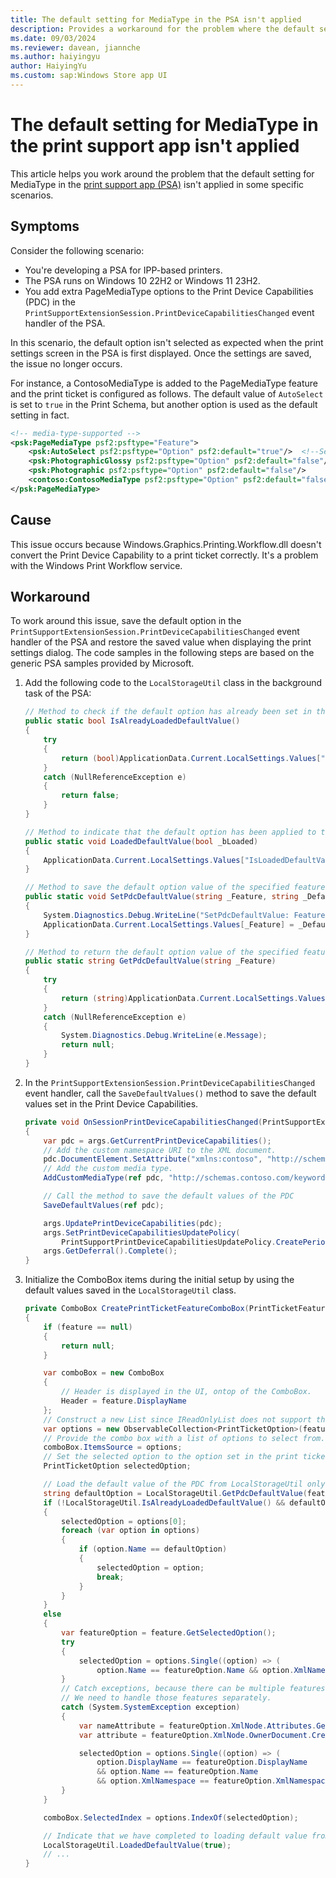 ```yaml
---
title: The default setting for MediaType in the PSA isn't applied
description: Provides a workaround for the problem where the default setting for MediaType in the print support app isn't applied.
ms.date: 09/03/2024
ms.reviewer: davean, jiannche
ms.author: haiyingyu
author: HaiyingYu
ms.custom: sap:Windows Store app UI
---
```

# The default setting for MediaType in the print support app isn't applied

This article helps you work around the problem that the default setting for MediaType in the [print support app (PSA)](/windows-hardware/drivers/devapps/print-support-app-design-guide) isn't applied in some specific scenarios.

## Symptoms

Consider the following scenario:

- You're developing a PSA for IPP-based printers.
- The PSA runs on Windows 10 22H2 or Windows 11 23H2.
- You add extra PageMediaType options to the Print Device Capabilities (PDC) in the `PrintSupportExtensionSession.PrintDeviceCapabilitiesChanged` event handler of the PSA.

In this scenario, the default option isn't selected as expected when the print settings screen in the PSA is first displayed. Once the settings are saved, the issue no longer occurs.

For instance, a ContosoMediaType is added to the PageMediaType feature and the print ticket is configured as follows. The default value of `AutoSelect` is set to `true` in the Print Schema, but another option is used as the default setting in fact.

```xml
<!-- media-type-supported -->
<psk:PageMediaType psf2:psftype="Feature">
    <psk:AutoSelect psf2:psftype="Option" psf2:default="true"/>  <!--Set the default value for AutoSelect-->
    <psk:PhotographicGlossy psf2:psftype="Option" psf2:default="false"/>
    <psk:Photographic psf2:psftype="Option" psf2:default="false"/>
    <contoso:ContosoMediaType psf2:psftype="Option" psf2:default="false"/>
</psk:PageMediaType>
```

## Cause

This issue occurs because Windows.Graphics.Printing.Workflow.dll doesn't convert the Print Device Capability to a print ticket correctly. It's a problem with the Windows Print Workflow service.

## Workaround

To work around this issue, save the default option in the `PrintSupportExtensionSession.PrintDeviceCapabilitiesChanged` event handler of the PSA and restore the saved value when displaying the print settings dialog. The code samples in the following steps are based on the generic PSA samples provided by Microsoft.

1. Add the following code to the `LocalStorageUtil` class in the background task of the PSA:

    ```csharp
    // Method to check if the default option has already been set in the PrintTicket
    public static bool IsAlreadyLoadedDefaultValue()
    {
        try
        {
            return (bool)ApplicationData.Current.LocalSettings.Values["IsLoadedDefaultValue"];
        }
        catch (NullReferenceException e)
        {
            return false;
        }
    }

    // Method to indicate that the default option has been applied to the PrintTicket
    public static void LoadedDefaultValue(bool _bLoaded)
    {
        ApplicationData.Current.LocalSettings.Values["IsLoadedDefaultValue"] = _bLoaded;
    }

    // Method to save the default option value of the specified feature
    public static void SetPdcDefaultValue(string _Feature, string _DefaultValue)
    {
        System.Diagnostics.Debug.WriteLine("SetPdcDefaultValue: Feature=" + _Feature + ", Default=" + _DefaultValue);
        ApplicationData.Current.LocalSettings.Values[_Feature] = _DefaultValue;
    }

    // Method to return the default option value of the specified feature
    public static string GetPdcDefaultValue(string _Feature)
    {
        try
        {
            return (string)ApplicationData.Current.LocalSettings.Values[_Feature];
        }
        catch (NullReferenceException e)
        {
            System.Diagnostics.Debug.WriteLine(e.Message);
            return null;
        }
    }
    ```

1. In the `PrintSupportExtensionSession.PrintDeviceCapabilitiesChanged` event handler, call the `SaveDefaultValues()` method to save the default values set in the Print Device Capabilities.

    ```csharp
    private void OnSessionPrintDeviceCapabilitiesChanged(PrintSupportExtensionSession sender, PrintSupportPrintDeviceCapabilitiesChangedEventArgs args)
    {
        var pdc = args.GetCurrentPrintDeviceCapabilities();
        // Add the custom namespace URI to the XML document.
        pdc.DocumentElement.SetAttribute("xmlns:contoso", "http://schemas.contoso.com/keywords");
        // Add the custom media type.
        AddCustomMediaType(ref pdc, "http://schemas.contoso.com/keywords", "contoso:ContosoMediaType");

        // Call the method to save the default values of the PDC
        SaveDefaultValues(ref pdc);

        args.UpdatePrintDeviceCapabilities(pdc);
        args.SetPrintDeviceCapabilitiesUpdatePolicy(
            PrintSupportPrintDeviceCapabilitiesUpdatePolicy.CreatePeriodicRefresh(System.TimeSpan.FromMinutes(1)));
        args.GetDeferral().Complete();
    }
    ```

1. Initialize the ComboBox items during the initial setup by using the default values saved in the `LocalStorageUtil` class.

    ```csharp
    private ComboBox CreatePrintTicketFeatureComboBox(PrintTicketFeature feature, bool useDefaultEventHandler = true)
    {
        if (feature == null)
        {
            return null;
        }

        var comboBox = new ComboBox
        {
            // Header is displayed in the UI, ontop of the ComboBox.
            Header = feature.DisplayName
        };
        // Construct a new List since IReadOnlyList does not support the 'IndexOf' method.
        var options = new ObservableCollection<PrintTicketOption>(feature.Options);
        // Provide the combo box with a list of options to select from.
        comboBox.ItemsSource = options;
        // Set the selected option to the option set in the print ticket.
        PrintTicketOption selectedOption;

        // Load the default value of the PDC from LocalStorageUtil only once.
        string defaultOption = LocalStorageUtil.GetPdcDefaultValue(feature.Name);
        if (!LocalStorageUtil.IsAlreadyLoadedDefaultValue() && defaultOption != null)
        {
            selectedOption = options[0];
            foreach (var option in options)
            {
                if (option.Name == defaultOption)
                {
                    selectedOption = option;
                    break;
                }
            }
        }
        else
        {
            var featureOption = feature.GetSelectedOption();
            try
            {
                selectedOption = options.Single((option) => (
                    option.Name == featureOption.Name && option.XmlNamespace == featureOption.XmlNamespace));
            }
            // Catch exceptions, because there can be multiple features with the "None" feature name.
            // We need to handle those features separately.
            catch (System.SystemException exception)
            {
                var nameAttribute = featureOption.XmlNode.Attributes.GetNamedItem("name");
                var attribute = featureOption.XmlNode.OwnerDocument.CreateAttribute("name");

                selectedOption = options.Single((option) => (
                    option.DisplayName == featureOption.DisplayName
                    && option.Name == featureOption.Name
                    && option.XmlNamespace == featureOption.XmlNamespace));
            }
        }

        comboBox.SelectedIndex = options.IndexOf(selectedOption);

        // Indicate that we have completed to loading default value from LocalStorageUtil.
        LocalStorageUtil.LoadedDefaultValue(true);
        // ...
    }
    ```

